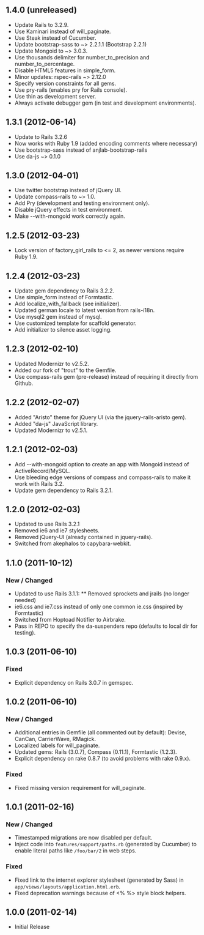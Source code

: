 ## 1.4.0 (unreleased)
 * Update Rails to 3.2.9.
 * Use Kaminari instead of will_paginate.
 * Use Steak instead of Cucumber.
 * Update bootstrap-sass to ~> 2.2.1.1 (Bootstrap 2.2.1)
 * Update Mongoid to ~> 3.0.3.
 * Use thousands delimiter for number\_to\_precision and number\_to\_percentage.
 * Disable HTML5 features in simple_form.
 * Minor updates: rspec-rails ~> 2.12.0
 * Specify version constraints for all gems. 
 * Use pry-rails (enables pry for Rails console).
 * Use thin as development server.
 * Always activate debugger gem (in test and development environments).

## 1.3.1 (2012-06-14)
 * Update to Rails 3.2.6
 * Now works with Ruby 1.9 (added encoding comments where necessary)
 * Use bootstrap-sass instead of anjlab-bootstrap-rails
 * Use da-js ~> 0.1.0 
 
## 1.3.0 (2012-04-01)
 * Use twitter bootstrap instead of jQuery UI.
 * Update compass-rails to ~> 1.0. 
 * Add Pry (development and testing environment only).
 * Disable jQuery effects in test environment.
 * Make --with-mongoid work correctly again.
 
## 1.2.5 (2012-03-23)
 * Lock version of factory\_girl\_rails to <= 2, as newer versions require Ruby 1.9.
 
## 1.2.4 (2012-03-23)
 * Update gem dependency to Rails 3.2.2.
 * Use simple_form instead of Formtastic.
 * Add localize\_with\_fallback (see initializer).
 * Updated german locale to latest version from rails-i18n.
 * Use mysql2 gem instead of mysql.
 * Use customized template for scaffold generator.
 * Add initializer to silence asset logging.

## 1.2.3 (2012-02-10)
 * Updated Modernizr to v2.5.2.
 * Added our fork of "trout" to the Gemfile.
 * Use compass-rails gem (pre-release) instead of requiring it directly from Github. 
 
## 1.2.2 (2012-02-07)
 * Added "Aristo" theme for jQuery UI (via the jquery-rails-aristo gem).
 * Added "da-js" JavaScript library.
 * Updated Modernizr to v2.5.1.

## 1.2.1 (2012-02-03)
 * Add --with-mongoid option to create an app with Mongoid instead of ActiveRecord/MySQL.
 * Use bleeding edge versions of compass and compass-rails to make it work with Rails 3.2.
 * Update gem dependency to Rails 3.2.1.
 
## 1.2.0 (2012-02-03)
 * Updated to use Rails 3.2.1
 * Removed ie6 and ie7 stylesheets.
 * Removed jQuery-UI (already contained in jquery-rails).
 * Switched from akephalos to capybara-webkit.
 
## 1.1.0 (2011-10-12)

### New / Changed
 * Updated to use Rails 3.1.1:
 ** Removed sprockets and jrails (no longer needed)
 * ie6.css and ie7.css instead of only one common ie.css (inspired by Formtastic)
 * Switched from Hoptoad Notifier to Airbrake.
 * Pass in REPO to specify the da-suspenders repo (defaults to local dir for testing).

## 1.0.3 (2011-06-10)

### Fixed
 * Explicit dependency on Rails 3.0.7 in gemspec.


## 1.0.2 (2011-06-10)

### New / Changed
 * Additional entries in Gemfile (all commented out by default): Devise, CanCan, CarrierWave, RMagick.
 * Localized labels for will_paginate.
 * Updated gems: Rails (3.0.7), Compass (0.11.1), Formtastic (1.2.3).
 * Explicit dependency on rake 0.8.7 (to avoid problems with rake 0.9.x).
 
### Fixed
 * Fixed missing version requirement for will_paginate.


## 1.0.1 (2011-02-16)

### New / Changed
 * Timestamped migrations are now disabled per default.
 * Inject code into `features/support/paths.rb` (generated by Cucumber) to enable literal paths like `/foo/bar/2` in web steps.
 
### Fixed
 * Fixed link to the internet explorer stylesheet (generated by Sass) in `app/views/layouts/application.html.erb`.
 * Fixed deprecation warnings because of <% %> style block helpers.


## 1.0.0 (2011-02-14)
 * Initial Release